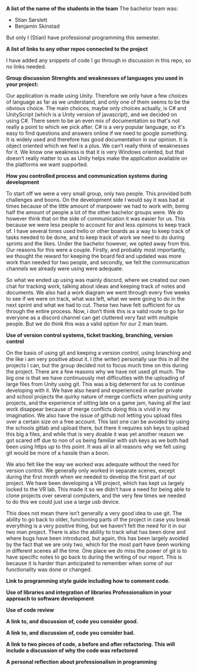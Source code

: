 **A list of the name of the students in the team**
The bachelor team was:
- Stian Sørslett
- Benjamin Skinstad

But only I (Stian) have professional programming this semester. 

**A list of links to any other repos connected to the project**

I have added any snippets of code I go through in discussion in this repo, so no links needed.

**Group discussion**
**Strenghts and weaknesses of languages you used in your project:**

Our application is made using Unity. Therefore we only have a few choices of language as far as we understand, and only one of them seems to be the obvious choice. The main choices, maybe only choices actually, is C# and UnityScript (which is a Unity version of javascript), and we decided on using C#. There seem to be an even mix of documentation so that's not really a point to which we pick after. C# is a very popular language, so it's easy to find questions and answers online if we need to google something. It is widely used and therefore has good documentation in our opinion. It is object oriented which we feel is a plus. We can’t really think of weaknesses for it. We know one weakness is that it is very Windows oriented, but that doesn’t really matter to us as Unity helps make the application available on the platforms we want supported. 

**How you controlled process and communication systems during development**

To start off we were a very small group, only two people. This provided both challenges and boons. On the development side I would say it was bad at times because of the little amount of manpower we had to work with, being half the amount of people a lot of the other bachelor groups were. We do however think that on the side of communication it was easier for us. This because we were less people to account for and less opinions to keep track of. I have several times used trello or other boards as a way to keep track of tasks needed to be done, and to keep track of work we need to do during sprints and the likes. Under the bachelor however, we opted away from this. Our reasons for this were a couple. Firstly, and probably most importantly, we thought the reward for keeping the board fed and updated was more work than needed for two people, and secondly, we felt the communication channels we already were using were adequate. 

So what we ended up using was mainly discord, where we created our own chat for tracking work, talking about ideas and keeping track of notes and documents. We also had a work diagram we went through every five weeks to see if we were on track, what was left, what we were going to do in the next sprint and what we had to cut. These two have felt sufficient for us through the entire process. Now, i don’t think this is a valid route to go for everyone as a discord channel can get cluttered very fast with multiple people. But we do think this was a valid option for our 2 man team.   

**Use of version control systems, ticket tracking, branching, version control**

On the basis of using git and keeping a version control, using branching and the like i am very positive about it. I (the writer) personally use this in all the projects I can, but the group decided not to focus much time on this during the project. There are a few reasons why we have not used git much. The big one is that we have continuously met difficulties with the uploading of large files from Unity using git. This was a big deterrent for us to continue developing with it. We have also heard and experienced in earlier private and school projects the quirky nature of merge conflicts when pushing unity projects, and the experience of sitting late on a game jam, having all the last work disappear because of merge conflicts doing this is vivid in my imagination. We also have the issue of github not letting you upload files over a certain size on a free account. This last one can be avoided by using the schools gitlab and upload there, but there it requires ssh keys to upload this big a files, and while that is very doable it was yet another reason we got scared off due to non of us being familiar with ssh keys as we both had been using https up to this point. It was all in all reasons why we felt using git would be more of a hassle than a boon. 

We also felt like the way we worked was adequate without the need for version control. We generally only worked in separate scenes, except during the first month when we needed to develop the first part of our project. We have been developing a VR project, which has kept us largely locked to the VR lab. This made it so we didn’t have a need for being able to clone projects over several computers, and the very few times we needed to do this we could just use a large usb device. 

This does not mean there isn’t generally a very good idea to use git. The ability to go back to older, functioning parts of the project in case you break everything is a very positive thing, but we haven’t felt the need for it in our two man project. There is also the ability to track what has been done and where bugs have been introduced, but again, this has been largely avoided by the fact that we are only two, which for the most part have been working in different scenes all the time. One place we do miss the power of git is to have specific notes to go back to during the writing of our report. This is because it is harder than anticipated to remember when some of our functionality was done or changed. 


**Link to programming style guide including how to comment code.**

**Use of libraries and integration of libraries Professionalism in your approach to software development**

**Use of code review**

**A link to, and discussion of, code you consider good.**

**A link to, and discussion of, code you consider bad.**

**A link to two pieces of code, a before and after refactoring. This will include a discussion of why the code was refactored**

**A personal reflection about professionalism in programming**
